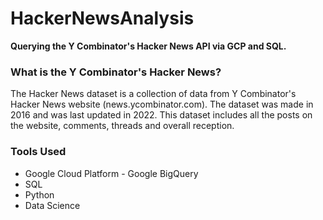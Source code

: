 # HackerNewsAnalysis
**Querying the Y Combinator's Hacker News API via GCP and SQL.**

### What is the Y Combinator's Hacker News?
The Hacker News dataset is a collection of data from Y Combinator's Hacker News website (news.ycombinator.com).
The dataset was made in 2016 and was last updated in 2022.
This dataset includes all the posts on the website, comments, threads and overall reception.

### Tools Used
- Google Cloud Platform - Google BigQuery
- SQL
- Python
- Data Science
